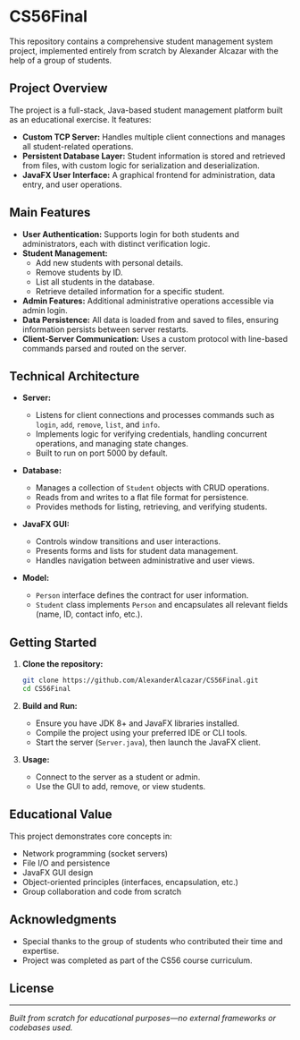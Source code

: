 # CS56Final

This repository contains a comprehensive student management system project, implemented entirely from scratch by Alexander Alcazar with the help of a group of students.

## Project Overview

The project is a full-stack, Java-based student management platform built as an educational exercise. It features:

- **Custom TCP Server:** Handles multiple client connections and manages all student-related operations.
- **Persistent Database Layer:** Student information is stored and retrieved from files, with custom logic for serialization and deserialization.
- **JavaFX User Interface:** A graphical frontend for administration, data entry, and user operations.

## Main Features

- **User Authentication:** Supports login for both students and administrators, each with distinct verification logic.
- **Student Management:** 
  - Add new students with personal details.
  - Remove students by ID.
  - List all students in the database.
  - Retrieve detailed information for a specific student.
- **Admin Features:** Additional administrative operations accessible via admin login.
- **Data Persistence:** All data is loaded from and saved to files, ensuring information persists between server restarts.
- **Client-Server Communication:** Uses a custom protocol with line-based commands parsed and routed on the server.

## Technical Architecture

- **Server:**  
  - Listens for client connections and processes commands such as `login`, `add`, `remove`, `list`, and `info`.
  - Implements logic for verifying credentials, handling concurrent operations, and managing state changes.
  - Built to run on port 5000 by default.

- **Database:**  
  - Manages a collection of `Student` objects with CRUD operations.
  - Reads from and writes to a flat file format for persistence.
  - Provides methods for listing, retrieving, and verifying students.

- **JavaFX GUI:**  
  - Controls window transitions and user interactions.
  - Presents forms and lists for student data management.
  - Handles navigation between administrative and user views.

- **Model:**  
  - `Person` interface defines the contract for user information.
  - `Student` class implements `Person` and encapsulates all relevant fields (name, ID, contact info, etc.).

## Getting Started

1. **Clone the repository:**
   ```bash
   git clone https://github.com/AlexanderAlcazar/CS56Final.git
   cd CS56Final
   ```

2. **Build and Run:**
   - Ensure you have JDK 8+ and JavaFX libraries installed.
   - Compile the project using your preferred IDE or CLI tools.
   - Start the server (`Server.java`), then launch the JavaFX client.

3. **Usage:**
   - Connect to the server as a student or admin.
   - Use the GUI to add, remove, or view students.

## Educational Value

This project demonstrates core concepts in:

- Network programming (socket servers)
- File I/O and persistence
- JavaFX GUI design
- Object-oriented principles (interfaces, encapsulation, etc.)
- Group collaboration and code from scratch

## Acknowledgments

- Special thanks to the group of students who contributed their time and expertise.
- Project was completed as part of the CS56 course curriculum.

## License



---
*Built from scratch for educational purposes—no external frameworks or codebases used.*
